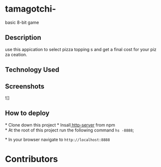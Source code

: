# tamagotchi-
basic 8-bit game

## Description
use this appication to select pizza topping s and get a final cost for your pizza ceation.

## Technology Used

## Screenshots
![]


## How to deploy
* Clone down this project
* Insall[ http-server](https://www.npmjs.com/)
from npm
* At the root of this project run the following command `hs -8888`;

* In your browser navigate to `http://localhost:8888`

# Contributors
